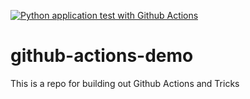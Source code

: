 [![Python application test with Github Actions](https://github.com/ander-luan92/github-actions-demo/actions/workflows/main.yml/badge.svg)](https://github.com/ander-luan92/github-actions-demo/actions/workflows/main.yml)

# github-actions-demo
This is a repo for building out Github Actions and Tricks

